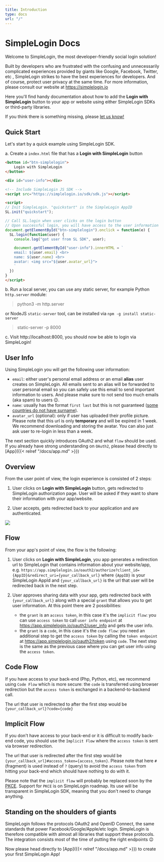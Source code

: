 ```yaml
---
title: Introduction
type: docs
url: "/"
---
```


# SimpleLogin Docs

Welcome to SimpleLogin, the most developer-friendly social login solution!

Built by developers who are frustrated with the confusing and unnecessarily complicated experiences provided by giants like Google, Facebook, Twitter, etc , SimpleLogin strikes to have the best experiences for developers. And of course, protect user privacy at the same time. For more information, please consult our website at https://simplelogin.io

Here you'll find handy documentation about how to add the **Login with SimpleLogin** button to your app or website using either SimpleLogin SDKs or third-party libraries.

If you think there is something missing, please <a href="mailto:hi@simplelogin.io">let us know!</a>

## Quick Start

Let's start by a quick example using SimpleLogin SDK.

a. Create a `index.html` file that has a **Login with SimpleLogin** button

```html
<button id="btn-simplelogin">
    Login with SimpleLogin
</button>

<div id="user-info"></div>

<!-- Include SimpleLogin JS SDK -->
<script src="https://simplelogin.io/sdk/sdk.js"></script>

<script>
// Init SimpleLogin. "quickstart" is the SimpleLogin AppID
SL.init("quickstart");

// Call SL.login when user clicks on the login button
// Upon successful login, you will have access to the user information
document.getElementById("btn-simplelogin").onclick = function(e) {
  SL.login(function(user) {
    console.log("got user from SL SDK", user);

    document.getElementById("user-info").innerHTML = `
    email: ${user.email} <br>
    name: ${user.name} <br>
    avatar: <img src="${user.avatar_url}">
    `
  })
}
</script>
```

b. Run a local server, you can use any static server, for example Python `http.server` module:

> python3 -m http.server

or NodeJS `static-server` tool, can be installed via `npm -g install static-server`

> static-server -p 8000

c. Visit http://localhost:8000, you should now be able to login via SimpleLogin!

## User Info

Using SimpleLogin you will get the following user information:

- `email`: either user's personal email address or an email **alias** user creates on SimpleLogin. All emails sent to an alias will be forwarded to user personal email so you can safely use this email to send important information to users. And please make sure to not send too much emails (aka spam) to users 😉.
- `name`: usually has the format `first last` but this is not guaranteed ([some countries do not have surname](https://www.quora.com/Which-countrys-people-dont-have-a-surname)).
- `avatar_url` (optional): only if user has uploaded their profile picture. Please note that this url is only **temporary** and will be expired in 1 week. We recommend downloading and storing the avatar. You can also just ask user to re-login in less than a week.

The next section quickly introduces OAuth2 and what `flow` should be used. If you already have strong understanding on `OAuth2`, please head directly to [App]({{< relref "/docs/app.md" >}})

## Overview

From the user point of view, the login experience is consisted of 2 steps:

1. User clicks on **Login with SimpleLogin** button, gets redirected to SimpleLogin authorization page. User will be asked if they want to share their information with your app/website.

2. User accepts, gets redirected back to your application and are authenticated.

![](/images/user-flow.png)

## Flow

From your app's point of view, the flow is the following:

1. User clicks on **Login with SimpleLogin**, you app generates a redirection url to SimpleLogin that contains information about your website/app, e.g. `https://app.simplelogin.io/oauth2/authorize?client_id={AppID}&redirect_uri={your_callback_url}`
where `{AppID}` is your SimpleLogin AppId and `{your_callback_url}` is the url that user will be redirected back in the next step.

2. User approves sharing data with your app, gets redirected back with `{your_callback_url}` along with a special `grant` that allows you to get user information. At this point there are 2 possibilities:

   * the `grant` is an `access token`, in this case it's the `implicit flow`: you can use `access token` to call `user info endpoint` at https://app.simplelogin.io/oauth2/user_info and gets the user info.
   * the `grant` is a `code`, in this case it's the `code flow`: you need an additional step to get the `access token` by calling the `token endpoint` at https://app.simplelogin.io/oauth2/token using `code`. The next step is the same as the previous case where you can get user info using the `access token`.

## Code Flow

If you have access to your back-end (Php, Python, etc), we recommend using `Code Flow` which is more secure: the `code` is transferred using browser redirection but the `access token` is exchanged in a backend-to-backend call.

The url that user is redirected to after the first step would be `{your_callback_url}?code={code}`

## Implicit Flow

If you don't have access to your back-end or it is difficult to modify back-end code, you should use the `Implicit Flow` where  the `access token` is sent via browser redirection.

The url that user is redirected after the first step would be `{your_callback_url}#access_token={access_token}`. Please note that here `#` (fragment) is used instead of `?` (query) to avoid the `access token` from hitting your back-end which should have nothing to do with it.

Please note that the `implicit flow` will probably be replaced soon by the [PKCE](https://tools.ietf.org/html/draft-ietf-oauth-security-topics-11#section-2.1.1). Support for `PKCE` is on SimpleLogin roadmap. Its use will be transparent in SimpleLogin SDK, meaning that you don't need to change anything.

## Standing on the shoulders of giants

SimpleLogin follows the protocols OAuth2 and OpenID Connect, the same standards that power Facebook/Google/Apple/etc login. SimpleLogin is therefore compatible with almost all libraries that support these protocols. The integration consists most of the time of putting the right endpoints 😉

Now please head directly to [App]({{< relref "/docs/app.md" >}}) to create your first SimpleLogin App!


